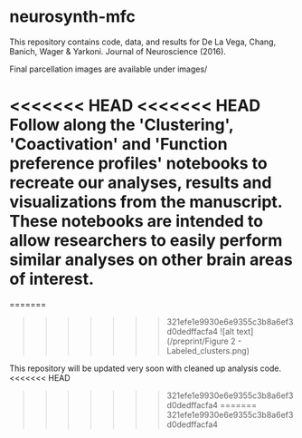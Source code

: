 # neurosynth-mfc
This repository contains code, data, and results for De La Vega, Chang, Banich, Wager & Yarkoni. Journal of Neuroscience (2016). 

Final parcellation images are available under images/

<<<<<<< HEAD
<<<<<<< HEAD
Follow along the 'Clustering', 'Coactivation' and 'Function preference profiles' notebooks to recreate our analyses, results and visualizations from the manuscript. These notebooks are intended to allow researchers to easily perform similar analyses on other brain areas of interest.
=======
=======
>>>>>>> 321efe1e9930e6e9355c3b8a6ef3d0dedffacfa4
![alt text](/preprint/Figure 2 - Labeled_clusters.png)


This repository will be updated very soon with cleaned up analysis code. 
<<<<<<< HEAD
>>>>>>> 321efe1e9930e6e9355c3b8a6ef3d0dedffacfa4
=======
>>>>>>> 321efe1e9930e6e9355c3b8a6ef3d0dedffacfa4
